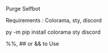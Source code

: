 Purge Selfbot

Requirements : Colorama, sty, discord

py -m pip install colorama sty discord

%%, ## or && to Use
